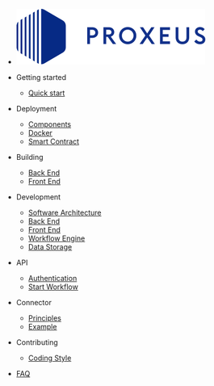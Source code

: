 - ![logo](_media/proxeus_logo.svg)

- Getting started

    - [Quick start](quickstart.md)

- Deployment

    - [Components](components.md)
    - [Docker](docker.md)
    - [Smart Contract](contract_deployment.md)

- Building

    - [Back End](build_backend.md)
    - [Front End](build_frontend.md)

- Development

    - [Software Architecture](software_architecture.md)
    - [Back End](backend.md)
    - [Front End](frontend.md)
    - [Workflow Engine](workflow_engine.md)
    - [Data Storage](data_storage.md)

- API

    - [Authentication](authentication.md)
    - [Start Workflow](start_workflow.md) 

- Connector

    - [Principles](connector_principles.md)
    - [Example](connector_example.md)

- Contributing

    - [Coding Style](coding_style.md)

- [FAQ](faq.md)
